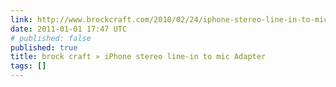```yaml
---
link: http://www.brockcraft.com/2010/02/24/iphone-stereo-line-in-to-mic-adapter/#
date: 2011-01-01 17:47 UTC
# published: false
published: true
title: brock craft » iPhone stereo line-in to mic Adapter
tags: []
---
```




